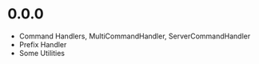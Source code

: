 # 0.0.0
* Command Handlers, MultiCommandHandler, ServerCommandHandler
* Prefix Handler
* Some Utilities